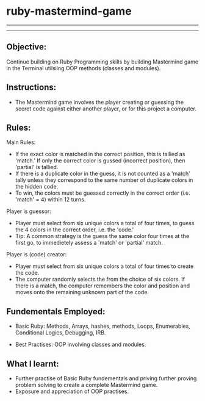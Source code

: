# ruby-mastermind-game
-----------
-----------
Objective:
---------------------------
Continue building on Ruby Programming skills by building Mastermind game in the Terminal utilsiing OOP methods (classes and modules). 

Instructions:
---------------------------
- The Mastermind game involves the player creating or guessing the secret code against either another player, or for this project a computer. 

Rules:
---------------------------
Main Rules:
- If the exact color is matched in the correct position, this is tallied as 'match.' If only the correct color is gussed (incorrect position), then 'partial' is tallied.
- If there is a duplicate color in the guess, it is not counted as a 'match' tally unless they correspond to the same number of duplicate colors in the hidden code.
- To win, the colors must be guessed correctly in the correct order (i.e. 'match' = 4) within 12 turns. 

Player is guessor:
-  Player must select from six unique colors a total of four times, to guess the 4 colors in the correct order, i.e. the 'code.'
- Tip: A common strategy is the guess the same color four times at the first go, to immedietely assess a 'match' or 'partial' match. 

Player is (code) creator:
- Player must select from six unique colors a total of four times to create the code. 
- The computer randomly selects the from the choice of six colors. If there is a match, the computer remembers the color and position and moves onto the remaining unknown part of the code. 

Fundementals Employed:
---------------------------
- Basic Ruby: Methods, Arrays, hashes, methods, Loops, Enumerables, Conditional Logics, Debugging, IRB.

- Best Practises: OOP involving classes and modules.     

What I learnt:
---------------------------
- Further practise of Basic Ruby fundementals and priving further proving problem solving to create a complete Mastermind game.  
- Exposure and appreciation of OOP practises.

